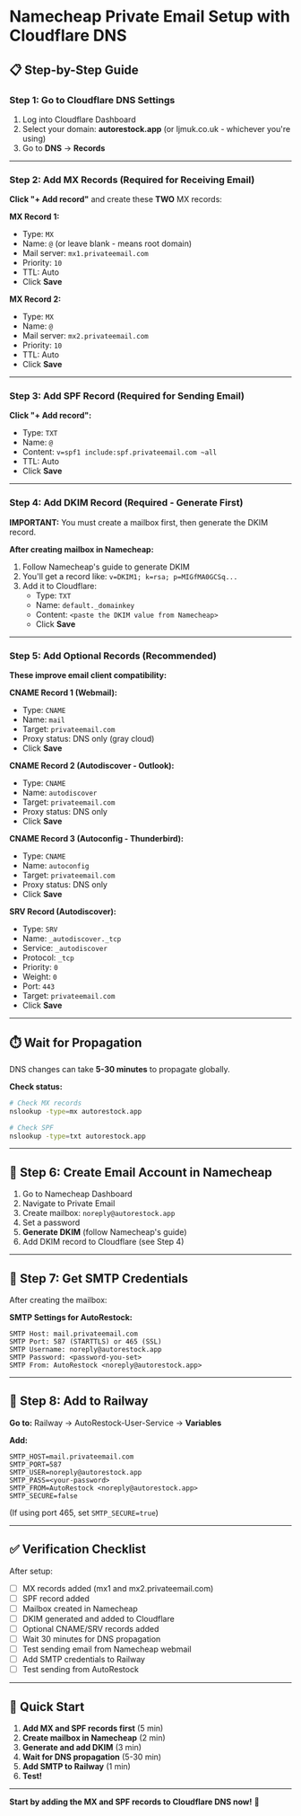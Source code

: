 # Namecheap Private Email Setup with Cloudflare DNS

## 📋 Step-by-Step Guide

### Step 1: Go to Cloudflare DNS Settings

1. Log into Cloudflare Dashboard
2. Select your domain: **autorestock.app** (or ljmuk.co.uk - whichever you're using)
3. Go to **DNS** → **Records**

---

### Step 2: Add MX Records (Required for Receiving Email)

**Click "+ Add record"** and create these **TWO** MX records:

**MX Record 1:**
- Type: `MX`
- Name: `@` (or leave blank - means root domain)
- Mail server: `mx1.privateemail.com`
- Priority: `10`
- TTL: Auto
- Click **Save**

**MX Record 2:**
- Type: `MX`
- Name: `@`
- Mail server: `mx2.privateemail.com`
- Priority: `10`
- TTL: Auto
- Click **Save**

---

### Step 3: Add SPF Record (Required for Sending Email)

**Click "+ Add record":**

- Type: `TXT`
- Name: `@`
- Content: `v=spf1 include:spf.privateemail.com ~all`
- TTL: Auto
- Click **Save**

---

### Step 4: Add DKIM Record (Required - Generate First)

**IMPORTANT:** You must create a mailbox first, then generate the DKIM record.

**After creating mailbox in Namecheap:**
1. Follow Namecheap's guide to generate DKIM
2. You'll get a record like: `v=DKIM1; k=rsa; p=MIGfMA0GCSq...`
3. Add it to Cloudflare:
   - Type: `TXT`
   - Name: `default._domainkey`
   - Content: `<paste the DKIM value from Namecheap>`
   - Click **Save**

---

### Step 5: Add Optional Records (Recommended)

**These improve email client compatibility:**

**CNAME Record 1 (Webmail):**
- Type: `CNAME`
- Name: `mail`
- Target: `privateemail.com`
- Proxy status: DNS only (gray cloud)
- Click **Save**

**CNAME Record 2 (Autodiscover - Outlook):**
- Type: `CNAME`
- Name: `autodiscover`
- Target: `privateemail.com`
- Proxy status: DNS only
- Click **Save**

**CNAME Record 3 (Autoconfig - Thunderbird):**
- Type: `CNAME`
- Name: `autoconfig`
- Target: `privateemail.com`
- Proxy status: DNS only
- Click **Save**

**SRV Record (Autodiscover):**
- Type: `SRV`
- Name: `_autodiscover._tcp`
- Service: `_autodiscover`
- Protocol: `_tcp`
- Priority: `0`
- Weight: `0`
- Port: `443`
- Target: `privateemail.com`
- Click **Save**

---

## ⏱️ Wait for Propagation

DNS changes can take **5-30 minutes** to propagate globally.

**Check status:**
```bash
# Check MX records
nslookup -type=mx autorestock.app

# Check SPF
nslookup -type=txt autorestock.app
```

---

## 📧 Step 6: Create Email Account in Namecheap

1. Go to Namecheap Dashboard
2. Navigate to Private Email
3. Create mailbox: `noreply@autorestock.app`
4. Set a password
5. **Generate DKIM** (follow Namecheap's guide)
6. Add DKIM record to Cloudflare (see Step 4)

---

## 🔧 Step 7: Get SMTP Credentials

After creating the mailbox:

**SMTP Settings for AutoRestock:**
```
SMTP Host: mail.privateemail.com
SMTP Port: 587 (STARTTLS) or 465 (SSL)
SMTP Username: noreply@autorestock.app
SMTP Password: <password-you-set>
SMTP From: AutoRestock <noreply@autorestock.app>
```

---

## 🚀 Step 8: Add to Railway

**Go to:** Railway → AutoRestock-User-Service → **Variables**

**Add:**
```
SMTP_HOST=mail.privateemail.com
SMTP_PORT=587
SMTP_USER=noreply@autorestock.app
SMTP_PASS=<your-password>
SMTP_FROM=AutoRestock <noreply@autorestock.app>
SMTP_SECURE=false
```

(If using port 465, set `SMTP_SECURE=true`)

---

## ✅ Verification Checklist

After setup:
- [ ] MX records added (mx1 and mx2.privateemail.com)
- [ ] SPF record added
- [ ] Mailbox created in Namecheap
- [ ] DKIM generated and added to Cloudflare
- [ ] Optional CNAME/SRV records added
- [ ] Wait 30 minutes for DNS propagation
- [ ] Test sending email from Namecheap webmail
- [ ] Add SMTP credentials to Railway
- [ ] Test sending from AutoRestock

---

## 🎯 Quick Start

1. **Add MX and SPF records first** (5 min)
2. **Create mailbox in Namecheap** (2 min)
3. **Generate and add DKIM** (3 min)
4. **Wait for DNS propagation** (5-30 min)
5. **Add SMTP to Railway** (1 min)
6. **Test!**

---

**Start by adding the MX and SPF records to Cloudflare DNS now!** 📧


